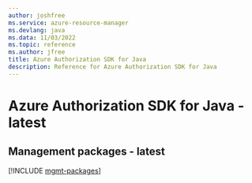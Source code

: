 ```yaml
---
author: joshfree
ms.service: azure-resource-manager
ms.devlang: java
ms.data: 11/03/2022
ms.topic: reference
ms.author: jfree
title: Azure Authorization SDK for Java
description: Reference for Azure Authorization SDK for Java
---
```

# Azure Authorization SDK for Java - latest

## Management packages - latest
[!INCLUDE [mgmt-packages](authorization-mgmt-index.md)]